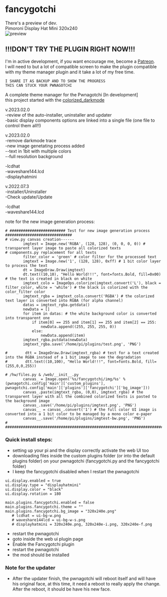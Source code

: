 # fancygotchi

There's a preview of dev.    
Pimoroni Display Hat Mini 320x240  
![preview](https://raw.githubusercontent.com/V0r-T3x/fancygotchi/main/img/pwnagotchi.png)  

!!!DON'T TRY THE PLUGIN RIGHT NOW!!!
-----------------------

I'm in active development, if you want encourage me, become a [Patreon](https://patreon.com/v0rt3x_workshop).  
I will need to but a lot of compatible screen to make the plugin compatible with my theme manager plugin and it take a lot of my free time.  

```
I SHARE IT AS BACKUP AND TO SHOW THE PROGRESS
THIS CAN STUCK YOUR PWNAGOTCHI
```

A complete theme manager for the Pwnagotchi [In development]  
this project started with the [colorized_darkmode](https://github.com/V0r-T3x/pwnagotchi_LCD_colorized_darkmode)  

v.2023.02.0  
-review of the auto-installer, uninstaller and updater  
-basic display components options are linked into a single file (one file to control them all!!)  

v.2023.02.0  
-remove darkmode trace  
-new image genetating process added  
--text in 1bit with multiple colors  
--full resolution background  

-lcdhat  
-waveshare144.lcd  
-displayhatmini  

v.2022.07.3  
-installer/Uninstaller  
-Check update/Update  
  
-lcdhat  
-waveshare144.lcd  


note for the new image generation process:  
```
# ######################### Test for new image generation process ############################## 
# view.py canvas creation------
        imgtest = Image.new('RGBA', (128, 128), (0, 0, 0, 0)) # transparent layer image to paste all colorized texts
# components.py replacement for all texts
        filter_color = 'green' # color filter for the processed text
        imgtext = Image.new('1', (128, 128), 0xff) # 1 bit color layer to process the text
        dt = ImageDraw.Draw(imgtext)
        dt.text((10,10), "Hello World!!!", font=fonts.Bold, fill=0x00) # the text is created in black on white
        imgtext_colo = ImageOps.colorize(imgtext.convert('L'), black = filter_color, white = 'white') # the black is colorized with the color_filter color
        imgtext_rgba = imgtext_colo.convert('RGBA') # the colorized text layer is converted into RGBA (for alpha channel)
        datas = imgtext_rgba.getdata()
        newData = []
        for item in datas: # the white background color is converted into transparent one
            if item[0] == 255 and item[1] == 255 and item[2] == 255:
                newData.append((255, 255, 255, 0))
            else:
                newData.append(item)
        imgtext_rgba.putdata(newData)
        imgtext_rgba.save('/home/pi/plugins/test.png', 'PNG')
        
#        dtt = ImageDraw.Draw(imgtext_rgba) # test for a text created into the RGBA instead of a 1 bit image to see the degradation
#        dtt.text((10,100), "Hello World!!!", font=fonts.Bold, fill=(255,0,0,255))

# /hw/files.py & /web/__init__.py 
        canvas_ = Image.open('%s/fancygotchi/img/%s' % (pwnagotchi.config['main']['custom_plugins'], pwnagotchi.config['main']['plugins']['fancygotchi']['bg_image']))
        canvas_.paste(imgtext_rgba, (0,0), imgtext_rgba) # the transparent layer with all the combined colorized texts is pasted to the background image
        canvas_.save('/home/pi/plugins/imgtest.png', 'PNG')
        canvas__ = canvas_.convert('1') # the full color UI image is converted into a 1 bit color to be managed by a mono color e-paper
        canvas__.save('/home/pi/plugins/imgtest-bw.png', 'PNG')
# ##############################################################################################
```



### Quick install steps:
- setting up your pi and the display correctly activate the web UI too
- downloading files inside the custom plugins folder (or into the default plugins folder) on your pwnagotchi (fancygotchi.py and the fancygotchi folder)
- I keep the fancygotchi disabled when I restart the pwnagotchi
```
ui.display.enabled = true
ui.display.type = "displayhatmini"
ui.display.color = "black"
ui.display.rotation = 180

main.plugins.fancygotchi.enabled = false
main.plugins.fancygotchi.theme = ""
main.plugins.fancygotchi.bg_image = "320x240e.png"
   # lcdhat = ui-bg-w.png
   # waveshare144lcd = ui-bg-w-s.png
   # displayhatmini = 320x240e.png, 320x240e-i.png, 320x240e-f.png

```
- restart the pwnagotchi
- goto inside the web ui plugin page
- Enable the Fancygotchi plugin
- restart the pwnagotchi
- the mod should be installed  

### Note for the updater
- After the updater finish, the pwnagotchi will reboot itself and will have his original face, at this time, it need a reboot to really apply the change. After the reboot, it should be have his new face.
